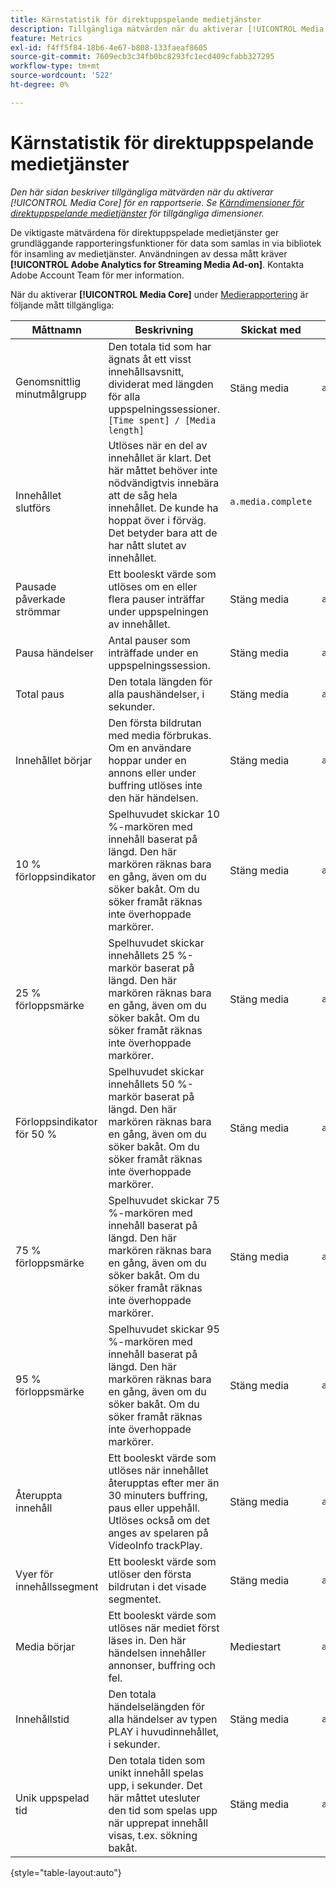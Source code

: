 ```yaml
---
title: Kärnstatistik för direktuppspelande medietjänster
description: Tillgängliga mätvärden när du aktiverar [!UICONTROL Media Core] för en rapportserie.
feature: Metrics
exl-id: f4ff5f84-18b6-4e67-b808-133faeaf8605
source-git-commit: 7609ecb3c34fb0bc8293fc1ecd409cfabb327295
workflow-type: tm+mt
source-wordcount: '522'
ht-degree: 0%

---
```


# Kärnstatistik för direktuppspelande medietjänster

*Den här sidan beskriver tillgängliga mätvärden när du aktiverar [!UICONTROL Media Core] för en rapportserie. Se [Kärndimensioner för direktuppspelande medietjänster](../dimensions/sm-core.md) för tillgängliga dimensioner.*

De viktigaste mätvärdena för direktuppspelade medietjänster ger grundläggande rapporteringsfunktioner för data som samlas in via bibliotek för insamling av medietjänster. Användningen av dessa mått kräver **[!UICONTROL Adobe Analytics for Streaming Media Ad-on]**. Kontakta Adobe Account Team för mer information.

När du aktiverar **[!UICONTROL Media Core]** under [Medierapportering](/help/admin/admin/c-manage-report-suites/c-edit-report-suites/media-management.md) är följande mått tillgängliga:

| Måttnamn | Beskrivning | Skickat med | Sammanhangsdatavariabel |
| --- | --- | --- | --- |
| Genomsnittlig minutmålgrupp | Den totala tid som har ägnats åt ett visst innehållsavsnitt, dividerat med längden för alla uppspelningssessioner.<br>`[Time spent] / [Media length]` | Stäng media | `a.media.averageMinuteAudience` |
| Innehållet slutförs | Utlöses när en del av innehållet är klart. Det här måttet behöver inte nödvändigtvis innebära att de såg hela innehållet. De kunde ha hoppat över i förväg. Det betyder bara att de har nått slutet av innehållet. | `a.media.complete` |
| Pausade påverkade strömmar | Ett booleskt värde som utlöses om en eller flera pauser inträffar under uppspelningen av innehållet. | Stäng media | `a.media.pause` |
| Pausa händelser | Antal pauser som inträffade under en uppspelningssession. | Stäng media | `a.media.pauseCount` |
| Total paus | Den totala längden för alla paushändelser, i sekunder. | Stäng media | `a.media.pauseTime` |
| Innehållet börjar | Den första bildrutan med media förbrukas. Om en användare hoppar under en annons eller under buffring utlöses inte den här händelsen. | Stäng media | `a.media.play` |
| 10 % förloppsindikator | Spelhuvudet skickar 10 %-markören med innehåll baserat på längd. Den här markören räknas bara en gång, även om du söker bakåt. Om du söker framåt räknas inte överhoppade markörer. | Stäng media | `a.media.progress10` |
| 25 % förloppsmärke | Spelhuvudet skickar innehållets 25 %-markör baserat på längd. Den här markören räknas bara en gång, även om du söker bakåt. Om du söker framåt räknas inte överhoppade markörer. | Stäng media | `a.media.progress25` |
| Förloppsindikator för 50 % | Spelhuvudet skickar innehållets 50 %-markör baserat på längd. Den här markören räknas bara en gång, även om du söker bakåt. Om du söker framåt räknas inte överhoppade markörer. | Stäng media | `a.media.progress50` |
| 75 % förloppsmärke | Spelhuvudet skickar 75 %-markören med innehåll baserat på längd. Den här markören räknas bara en gång, även om du söker bakåt. Om du söker framåt räknas inte överhoppade markörer. | Stäng media | `a.media.progress75` |
| 95 % förloppsmärke | Spelhuvudet skickar 95 %-markören med innehåll baserat på längd. Den här markören räknas bara en gång, även om du söker bakåt. Om du söker framåt räknas inte överhoppade markörer. | Stäng media | `a.media.progress95` |
| Återuppta innehåll | Ett booleskt värde som utlöses när innehållet återupptas efter mer än 30 minuters buffring, paus eller uppehåll. Utlöses också om det anges av spelaren på VideoInfo trackPlay. | Stäng media | `a.media.resume` |
| Vyer för innehållssegment | Ett booleskt värde som utlöser den första bildrutan i det visade segmentet. | Stäng media | `a.media.segmentView` |
| Media börjar | Ett booleskt värde som utlöses när mediet först läses in. Den här händelsen innehåller annonser, buffring och fel. | Mediestart | `a.media.view` |
| Innehållstid | Den totala händelselängden för alla händelser av typen PLAY i huvudinnehållet, i sekunder. | Stäng media | `a.media.timePlayed` |
| Unik uppspelad tid | Den totala tiden som unikt innehåll spelas upp, i sekunder. Det här måttet utesluter den tid som spelas upp när upprepat innehåll visas, t.ex. sökning bakåt. | Stäng media | `a.media.uniqueTimePlayed` |

{style="table-layout:auto"}
